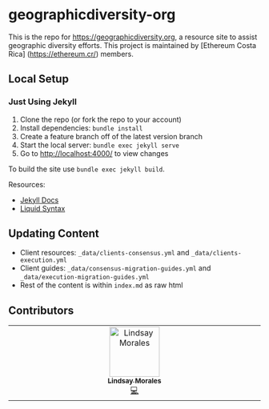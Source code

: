 # geographicdiversity-org

This is the repo for <https://geographicdiversity.org>, a resource site to assist geographic diversity efforts. This project is maintained by [Ethereum Costa Rica] (https://ethereum.cr/) members.

## Local Setup

### Just Using Jekyll

1. Clone the repo (or fork the repo to your account)
1. Install dependencies: `bundle install`
1. Create a feature branch off of the latest version branch
1. Start the local server: `bundle exec jekyll serve`
1. Go to <http://localhost:4000/> to view changes

To build the site use `bundle exec jekyll build`. 


Resources:

- [Jekyll Docs](https://jekyllrb.com/docs/)
- [Liquid Syntax](https://shopify.github.io/liquid/basics/introduction/)

## Updating Content

- Client resources: `_data/clients-consensus.yml` and `_data/clients-execution.yml`
- Client guides: `_data/consensus-migration-guides.yml` and `_data/execution-migration-guides.yml`
- Rest of the content is within `index.md` as raw html

## Contributors

<!-- ALL-CONTRIBUTORS-LIST:START - Do not remove or modify this section -->
<!-- prettier-ignore-start -->
<!-- markdownlint-disable -->
<table>
  <tbody>
    <tr>
      <td align="center" valign="top" width="14.28%"><a href="https://github.com/lindsaymoralesb"><img src="https://avatars.githubusercontent.com/u/87027508?v=4?s=100" width="100px;" alt="Lindsay Morales"/><br /><sub><b>Lindsay Morales</b></sub></a><br /><a href="#code-lindsaymoralesb" title="Code">💻</a></td>
    </tr>
  </tbody>
</table>

<!-- markdownlint-restore -->
<!-- prettier-ignore-end -->

<!-- ALL-CONTRIBUTORS-LIST:END -->